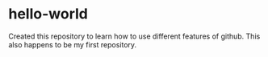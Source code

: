 # hello-world
Created this repository to learn how to use different features of github. This also happens to be my first repository. 
